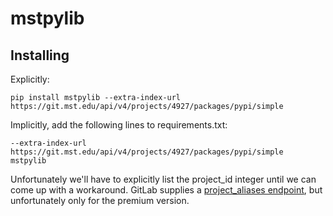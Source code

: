 # mstpylib

## Installing
Explicitly:
   ```
   pip install mstpylib --extra-index-url https://git.mst.edu/api/v4/projects/4927/packages/pypi/simple
   ```
Implicitly, add the following lines to requirements.txt:
   ```
   --extra-index-url https://git.mst.edu/api/v4/projects/4927/packages/pypi/simple
   mstpylib
   ```

Unfortunately we'll have to explicitly list the project_id integer until we can come up with a workaround. GitLab supplies a [project_aliases endpoint](https://docs.gitlab.com/ee/api/project_aliases.html), but unfortunately only for the premium version.
